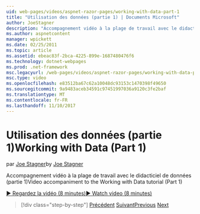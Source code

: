 ```yaml
---
uid: web-pages/videos/aspnet-razor-pages/working-with-data-part-1
title: "Utilisation des données (partie 1) | Documents Microsoft"
author: JoeStagner
description: "Accompagnement vidéo à la plage de travail avec le didacticiel de données (partie 1)"
ms.author: aspnetcontent
manager: wpickett
ms.date: 02/25/2011
ms.topic: article
ms.assetid: ebeac83f-2bca-4225-899e-1687480476f6
ms.technology: dotnet-webpages
ms.prod: .net-framework
msc.legacyurl: /web-pages/videos/aspnet-razor-pages/working-with-data-part-1
msc.type: video
ms.openlocfilehash: e83512ba67c62a10048dc93153c1470398f49650
ms.sourcegitcommit: 9a9483aceb34591c97451997036a9120c3fe2baf
ms.translationtype: MT
ms.contentlocale: fr-FR
ms.lasthandoff: 11/10/2017
---
```

<a name="working-with-data-part-1"></a><span data-ttu-id="41c3a-103">Utilisation des données (partie 1)</span><span class="sxs-lookup"><span data-stu-id="41c3a-103">Working with Data (Part 1)</span></span>
====================
<span data-ttu-id="41c3a-104">par [Joe Stagner](https://github.com/JoeStagner)</span><span class="sxs-lookup"><span data-stu-id="41c3a-104">by [Joe Stagner](https://github.com/JoeStagner)</span></span>

<span data-ttu-id="41c3a-105">Accompagnement vidéo à la plage de travail avec le didacticiel de données (partie 1)</span><span class="sxs-lookup"><span data-stu-id="41c3a-105">Video accompaniment to the Working with Data tutorial (Part 1)</span></span>

[<span data-ttu-id="41c3a-106">&#9654; Regardez la vidéo (8 minutes)</span><span class="sxs-lookup"><span data-stu-id="41c3a-106">&#9654; Watch video (8 minutes)</span></span>](https://channel9.msdn.com/Blogs/ASP-NET-Site-Videos/working-with-data-part-1)

>[!div class="step-by-step"]
<span data-ttu-id="41c3a-107">[Précédent](working-with-forms-part-2.md)
[Suivant](working-with-data-part-2.md)</span><span class="sxs-lookup"><span data-stu-id="41c3a-107">[Previous](working-with-forms-part-2.md)
[Next](working-with-data-part-2.md)</span></span>
